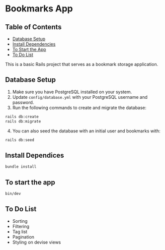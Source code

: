 # Bookmarks App

## Table of Contents

- [Database Setup](#database-setup)
- [Install Dependencies](#install-dependencies)
- [To Start the App](#to-start-the-app)
- [To Do List](#to-do-list)

This is a basic Rails project that serves as a bookmark storage application.

## Database Setup

1. Make sure you have PostgreSQL installed on your system.
2. Update `config/database.yml` with your PostgreSQL username and password.
3. Run the following commands to create and migrate the database:

```bash
rails db:create
rails db:migrate
```
4. You can also seed the database with an initial user and bookmarks with:

```bash
rails db:seed
```

## Install Dependices 
```bash
bundle install
```

## To start the app

```bash
bin/dev
```

## To Do List
- Sorting
- Filtering
- Tag list
- Pagination
- Styling on devise views

